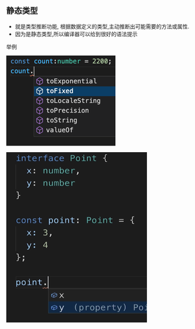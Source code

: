 ## 静态类型

- 就是类型推断功能, 根据数据定义的类型,主动推断出可能需要的方法或属性.
- 因为是静态类型,所以编译器可以给到很好的语法提示



举例

![image-20210801000852454](img/image-20210801000852454.png)

![image-20210801001025708](img/image-20210801001025708.png)

